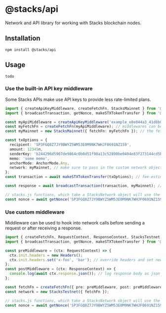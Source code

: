 # @stacks/api

Network and API library for working with Stacks blockchain nodes.

## Installation

```
npm install @stacks/api
```

## Usage

`todo`

### Use the built-in API key middleware

Some Stacks APIs make use API keys to provide less rate-limited plans.

```typescript
import { createApiKeyMiddleware, createFetchFn, StacksMainnet } from '@stacks/network';
import { broadcastTransaction, getNonce, makeSTXTokenTransfer } from '@stacks/transactions';

const myApiMiddleware = createApiKeyMiddleware('example_e8e044a3_41d8b0fe_3dd3988ef302');
const myFetchFn = createFetchFn(myApiMiddleware); // middlewares can be used to create a new fetch function
const myMainnet = new StacksMainnet({ fetchFn: myFetchFn }); // the fetchFn options can be passed to a StacksNetwork to override the default fetch function

const txOptions = {
  recipient: 'SP3FGQ8Z7JY9BWYZ5WM53E0M9NK7WHJF0691NZ159',
  amount: 12345n,
  senderKey: 'b244296d5907de9864c0b0d51f98a13c52890be0404e83f273144cd5b9960eed01',
  memo: 'some memo',
  anchorMode: AnchorMode.Any,
  network: myMainnet, // make sure to pass in the custom network object
};
const transaction = await makeSTXTokenTransfer(txOptions); // fee-estimation will use the custom fetchFn

const response = await broadcastTransaction(transaction, myMainnet); // make sure to broadcast via the custom network object

// stacks.js functions, which take a StacksNetwork object will use the custom fetchFn
const nonce = await getNonce('SP3FGQ8Z7JY9BWYZ5WM53E0M9NK7WHJF0691NZ159', myMainnet);
```

### Use custom middleware

Middleware can be used to hook into network calls before sending a request or after receiving a response.

```typescript
import { createFetchFn, RequestContext, ResponseContext, StacksTestnet } from '@stacks/network';
import { broadcastTransaction, getNonce, makeSTXTokenTransfer } from '@stacks/transactions';

const preMiddleware = (ctx: RequestContext) => {
  ctx.init.headers = new Headers();
  ctx.init.headers.set('x-foo', 'bar'); // override headers and set new `x-foo` header
};
const postMiddleware = (ctx: ResponseContext) => {
  console.log(await ctx.response.json()); // log response body as json
};

const fetchFn = createFetchFn({ pre: preMiddleware, post: preMiddleware }); // a middleware can contain `pre`, `post`, or both
const network = new StacksTestnet({ fetchFn });

// stacks.js functions, which take a StacksNetwork object will use the custom fetchFn
const nonce = await getNonce('SP3FGQ8Z7JY9BWYZ5WM53E0M9NK7WHJF0691NZ159', network);
```
